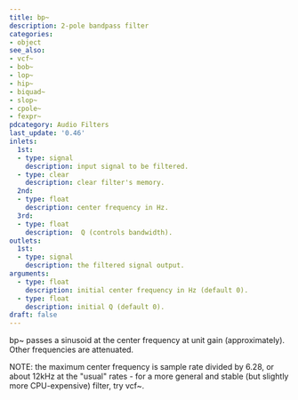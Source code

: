 ```yaml
---
title: bp~
description: 2-pole bandpass filter
categories:
- object
see_also:
- vcf~
- bob~
- lop~
- hip~
- biquad~
- slop~
- cpole~
- fexpr~
pdcategory: Audio Filters
last_update: '0.46'
inlets:
  1st:
  - type: signal
    description: input signal to be filtered. 
  - type: clear
    description: clear filter's memory.
  2nd:
  - type: float
    description: center frequency in Hz.
  3rd:
  - type: float
    description:  Q (controls bandwidth).  	
outlets:
  1st:
  - type: signal
    description: the filtered signal output.
arguments:
  - type: float
    description: initial center frequency in Hz (default 0).
  - type: float
    description: initial Q (default 0).
draft: false
---
```

bp~ passes a sinusoid at the center frequency at unit gain (approximately). Other frequencies are attenuated.

NOTE: the maximum center frequency is sample rate divided by 6.28, or about 12kHz at the "usual" rates - for a more general and stable (but slightly more CPU-expensive) filter, try vcf~.